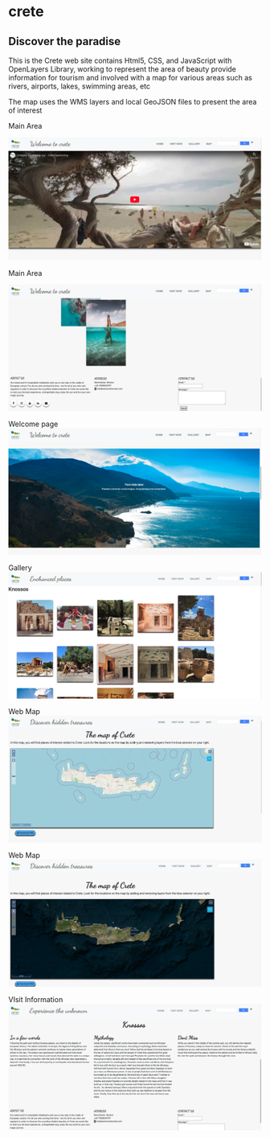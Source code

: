 
# crete

## Discover the paradise 

This is the Crete web site contains Html5, CSS, and JavaScript with OpenLayers Library, working to represent the area of beauty provide information for tourism and involved with a map for various areas such as rivers, airports, lakes, swimming areas, etc

The map uses the WMS layers and local GeoJSON files to present the area of interest

Main Area

![](exampleImages/example_image1.png)

Main Area

![](exampleImages/example_image2.png)

Welcome page
![](exampleImages/example_image3.png)

Gallery
![](exampleImages/example_image4.png)

Web Map
![](exampleImages/example_image5.png)

Web Map
![](exampleImages/example_image6.png)

VIsit Information
![](exampleImages/example_image7.png)



